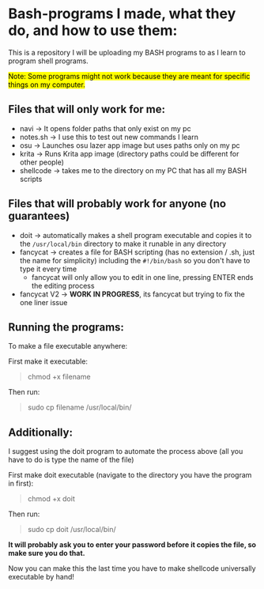 # Bash-programs I made, what they do, and how to use them:
This is a repository I will be uploading my BASH programs to as I learn to program shell programs. 

<mark>Note: Some programs might not work because they are meant for specific things on my computer. </mark>

## Files that will only work for me:
* navi -> It opens folder paths that only exist on my pc
* notes.sh -> I use this to test out new commands I learn
* osu -> Launches osu lazer app image but uses paths only on my pc
* krita -> Runs Krita app image (directory paths could be different for other people)
* shellcode -> takes me to the directory on my PC that has all my BASH scripts

## Files that will probably work for anyone (no guarantees)
* doit -> automatically makes a shell program executable and copies it to the `/usr/local/bin` directory to make it runable in any directory
* fancycat -> creates a file for BASH scripting (has no extension / .sh, just the name for simplicity) including the `#!/bin/bash` so you don't have to type it every time 
    * fancycat will only allow you to edit in one line, pressing ENTER ends the editing process
* fancycat V2 -> **WORK IN PROGRESS**, its fancycat but trying to fix the one liner issue

## Running the programs: 

To make a file executable anywhere:

First make it executable:
> chmod +x filename 

Then run:
> sudo cp filename /usr/local/bin/

## Additionally:

I suggest using the doit program to automate the process above (all you have to do is type the name of the file)

First make doit executable (navigate to the directory you have the program in first):
> chmod +x doit 

Then run:
> sudo cp doit /usr/local/bin/

**It will probably ask you to enter your password before it copies the file, so make sure you do that.**

Now you can make this the last time you have to make shellcode universally executable by hand!
